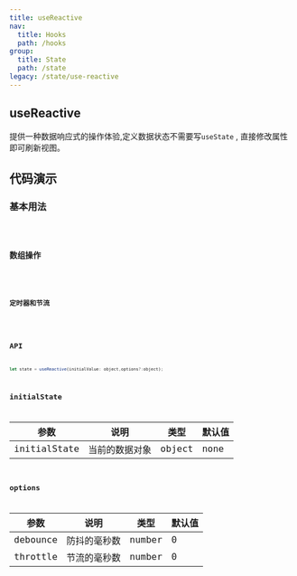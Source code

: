 ```yaml
---
title: useReactive
nav:
  title: Hooks
  path: /hooks
group:
  title: State
  path: /state
legacy: /state/use-reactive
---
```


## useReactive

提供一种数据响应式的操作体验,定义数据状态不需要写`useState` , 直接修改属性即可刷新视图。

## 代码演示

### 基本用法

<code src="./demo/demo1.tsx" />


### 数组操作

<code src="./demo/demo2.tsx" />

### 定时器和节流

<code src="./demo/demo3.tsx" />


## API

```js
let state = useReactive(initialValue: object,options?:object);
```

## initialState

| 参数         | 说明           | 类型   | 默认值 |
| ------------ | -------------- | ------ | ------ |
| initialState | 当前的数据对象 | object | none     |

## options

| 参数     | 说明         | 类型   | 默认值 |
| -------- | ------------ | ------ | ------ |
| debounce | 防抖的毫秒数 | number | 0      |
| throttle | 节流的毫秒数 | number | 0      |
